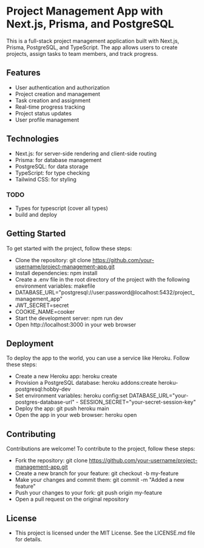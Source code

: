 # Project Management App with Next.js, Prisma, and PostgreSQL
This is a full-stack project management application built with Next.js, Prisma, PostgreSQL, and TypeScript. The app allows users to create projects, assign tasks to team members, and track progress.

## Features
- User authentication and authorization
- Project creation and management
- Task creation and assignment
- Real-time progress tracking
- Project status updates
- User profile management


## Technologies
- Next.js: for server-side rendering and client-side routing
- Prisma: for database management
- PostgreSQL: for data storage
- TypeScript: for type checking
- Tailwind CSS: for styling

### TODO
- Types for typescript (cover all types)
- build and deploy

## Getting Started
To get started with the project, follow these steps:

- Clone the repository: git clone https://github.com/your-username/project-management-app.git
- Install dependencies: npm install
- Create a .env file in the root directory of the project with the following environment variables:
makefile
- DATABASE_URL="postgresql://user:password@localhost:5432/project_management_app"
- JWT_SECRET=secret
- COOKIE_NAME=cooker
- Start the development server: npm run dev
- Open http://localhost:3000 in your web browser


## Deployment
To deploy the app to the world, you can use a service like Heroku. Follow these steps:

- Create a new Heroku app: heroku create
- Provision a PostgreSQL database: heroku addons:create heroku-postgresql:hobby-dev
- Set environment variables: heroku config:set DATABASE_URL="your-postgres-database-url" - SESSION_SECRET="your-secret-session-key"
- Deploy the app: git push heroku main
- Open the app in your web browser: heroku open


## Contributing
Contributions are welcome! To contribute to the project, follow these steps:

- Fork the repository: git clone https://github.com/your-username/project-management-app.git
- Create a new branch for your feature: git checkout -b my-feature
- Make your changes and commit them: git commit -m "Added a new feature"
- Push your changes to your fork: git push origin my-feature
- Open a pull request on the original repository

## License
- This project is licensed under the MIT License. See the LICENSE.md file for details.